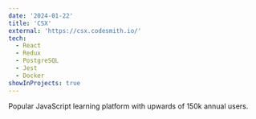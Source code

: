 ```yaml
---
date: '2024-01-22'
title: 'CSX'
external: 'https://csx.codesmith.io/'
tech:
  - React
  - Redux
  - PostgreSQL
  - Jest
  - Docker
showInProjects: true
---
```


Popular JavaScript learning platform with upwards of 150k annual users.
